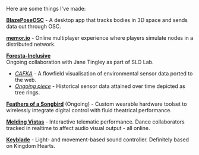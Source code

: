 Here are some things I've made:


[**BlazePoseOSC**](https://github.com/oxgr/BlazePoseOSC) - A desktop app that tracks bodies in 3D space and sends data out through OSC.

[**memor.io**](./works/memorio.html) - Online multiplayer experience where players simulate nodes in a distributed network.

[**Foresta-Inclusive**](./works/foresta.html)  
Ongoing collaboration with Jane Tingley as part of SLO Lab.
- [*CAFKA*](https://janetingley.com/cafka/) - A flowfield visualisation of environmental sensor data ported to the web.
- [*Ongoing piece*](./works/foresta.html) - Historical sensor data attained over time depicted as tree rings.

[**Feathers of a Songbird**](./works/feathers-of-a-songbird.html) (Ongoing) - Custom wearable hardware toolset to wirelessly integrate digital control with fluid theatrical performance.

[**Melding Vistas**](./works/melding-vistas.html) - Interactive telematic performance. Dance collaborators tracked in realtime to affect audio visual output - all online.

[**Keyblade**](./works/keyblade.html) - Light- and movement-based sound controller. Definitely based on Kingdom Hearts.



